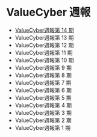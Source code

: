 # ValueCyber 週報

- [ValueCyber週報第 14 期](https://github.com/valuecyber/Weekly/blob/master/ValueCyber%20%E9%80%B1%E5%A0%B1%20%E7%AC%AC14%20%E6%9C%9F.md)
- ValueCyber週報第 13 期
- ValueCyber週報第 12 期
- ValueCyber週報第 11 期
- ValueCyber週報第 10 期
- ValueCyber週報第 9 期
- ValueCyber週報第 8 期
- ValueCyber週報第 7 期
- ValueCyber週報第 6 期
- ValueCyber週報第 5 期
- ValueCyber週報第 4 期
- ValueCyber週報第 3 期
- ValueCyber週報第 2 期
- ValueCyber週報第 1 期

